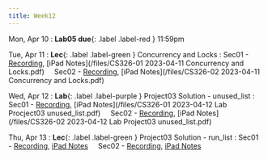 ```yaml
---
title: Week12
---
```


Mon, Apr 10
: **Lab05 due**{: .label .label-red } 11:59pm

Tue, Apr 11
: **Lec**{: .label .label-green } Concurrency and Locks
: Sec01 - [Recording](https://usfca.zoom.us/rec/share/ZZ0DTULmGGKgeHRVwEDEw6ta77pkoABI7bTbCquXTRVa2yGiePzQkHCqxqG-F0AB.dDFqt6XACSddUDv2?startTime=1681225583000),
          [iPad Notes](/files/CS326-01 2023-04-11 Concurrency and Locks.pdf)
&nbsp; &nbsp;
Sec02 - [Recording](https://usfca.zoom.us/rec/share/dfVCqG6iLklUHsGneNJaUqqOpLJ210ZKeO-BRXMnWV8cRoRzH5pTBuwofyYOPXsy.zx6Z4k5YK8pngBq9?startTime=1681249144000),
        [iPad Notes](/files/CS326-02 2023-04-11 Concurrency and Locks.pdf)

Wed, Apr 12
: **Lab**{: .label .label-purple } Project03 Solution - unused_list
: Sec01 - [Recording](https://usfca.zoom.us/rec/share/KbONVSR-e0l1PJr3yLU3c3BE3MiCsIT51I7khvohwN-CA__K5wie4mbvKlVEILau.gC1jE2BqPYzvC9E3?startTime=1681343869000),
          [iPad Notes](/files/CS326-01 2023-04-12 Lab Procject03 unused_list.pdf)
&nbsp; &nbsp;
Sec02 - [Recording](https://usfca.zoom.us/rec/share/zIF_T7xP0PAb_vRZay62ctyfU66233MQqi9EMUn-MZ3V-0l1Q5qX4PS_71ORgKua.egvPEINe0VyqK0XD?startTime=1681348666000),
        [iPad Notes](/files/CS326-02 2023-04-12 Lab Project03 unused_list.pdf)

Thu, Apr 13
: **Lec**{: .label .label-green } Project03 Solution - run_list
: Sec01 - [Recording](#),
          [iPad Notes](#)
&nbsp; &nbsp;
Sec02 - [Recording](#),
        [iPad Notes](#)

